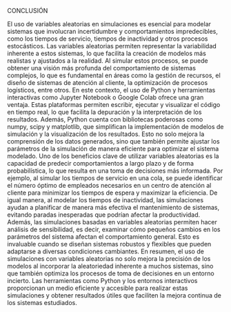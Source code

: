 CONCLUSIÓN

El uso de variables aleatorias en simulaciones es esencial para modelar sistemas que involucran incertidumbre y comportamientos impredecibles, como los tiempos de servicio, tiempos de inactividad y otros procesos estocásticos. 
Las variables aleatorias permiten representar la variabilidad inherente a estos sistemas, lo que facilita la creación de modelos más realistas y ajustados a la realidad. 
Al simular estos procesos, se puede obtener una visión más profunda del comportamiento de sistemas complejos, lo que es fundamental en áreas como la gestión de recursos, el diseño de sistemas de atención al cliente, la optimización de procesos logísticos, entre otros.
En este contexto, el uso de Python y herramientas interactivas como Jupyter Notebook o Google Colab ofrece una gran ventaja. 
Estas plataformas permiten escribir, ejecutar y visualizar el código en tiempo real, lo que facilita la depuración y la interpretación de los resultados. 
Además, Python cuenta con bibliotecas poderosas como numpy, scipy y matplotlib, que simplifican la implementación de modelos de simulación y la visualización de los resultados. 
Esto no solo mejora la comprensión de los datos generados, sino que también permite ajustar los parámetros de la simulación de manera eficiente para optimizar el sistema modelado.
Uno de los beneficios clave de utilizar variables aleatorias es la capacidad de predecir comportamientos a largo plazo y de forma probabilística, lo que resulta en una toma de decisiones más informada. 
Por ejemplo, al simular los tiempos de servicio en una cola, se puede identificar el número óptimo de empleados necesarios en un centro de atención al cliente para minimizar los tiempos de espera y maximizar la eficiencia. 
De igual manera, al modelar los tiempos de inactividad, las simulaciones ayudan a planificar de manera más efectiva el mantenimiento de sistemas, evitando paradas inesperadas que podrían afectar la productividad.
Además, las simulaciones basadas en variables aleatorias permiten hacer análisis de sensibilidad, es decir, examinar cómo pequeños cambios en los parámetros del sistema afectan el comportamiento general. 
Esto es invaluable cuando se diseñan sistemas robustos y flexibles que pueden adaptarse a diversas condiciones cambiantes.
En resumen, el uso de simulaciones con variables aleatorias no solo mejora la precisión de los modelos al incorporar la aleatoriedad inherente a muchos sistemas, sino que también optimiza los procesos de toma de decisiones en un entorno incierto. 
Las herramientas como Python y los entornos interactivos proporcionan un medio eficiente y accesible para realizar estas simulaciones y obtener resultados útiles que faciliten la mejora continua de los sistemas estudiados.
